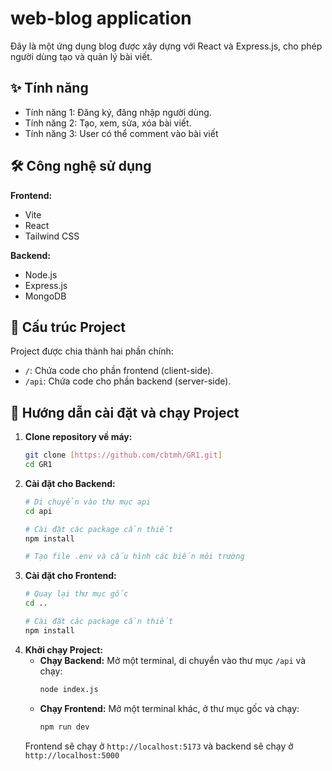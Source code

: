 # web-blog application

Đây là một ứng dụng blog được xây dựng với React và Express.js, cho phép người dùng tạo và quản lý bài viết.

## ✨ Tính năng

* Tính năng 1: Đăng ký, đăng nhập người dùng.
* Tính năng 2: Tạo, xem, sửa, xóa bài viết.
* Tính năng 3: User có thể comment vào bài viết

## 🛠️ Công nghệ sử dụng

**Frontend:**
* Vite
* React 
* Tailwind CSS

**Backend:**
* Node.js
* Express.js 
* MongoDB 

## 📂 Cấu trúc Project
Project được chia thành hai phần chính:
* `/`: Chứa code cho phần frontend (client-side).
* `/api`: Chứa code cho phần backend (server-side).

## 🚀 Hướng dẫn cài đặt và chạy Project
1.  **Clone repository về máy:**
    ```bash
    git clone [https://github.com/cbtmh/GR1.git]
    cd GR1
    ```
2.  **Cài đặt cho Backend:**
    ```bash
    # Di chuyển vào thư mục api
    cd api

    # Cài đặt các package cần thiết
    npm install

    # Tạo file .env và cấu hình các biến môi trường
    ```
3.  **Cài đặt cho Frontend:**
    ```bash
    # Quay lại thư mục gốc
    cd ..

    # Cài đặt các package cần thiết
    npm install
    ```
4.  **Khởi chạy Project:**
    * **Chạy Backend:** Mở một terminal, di chuyển vào thư mục `/api` và chạy:
        ```bash
        node index.js
        ```
    * **Chạy Frontend:** Mở một terminal khác, ở thư mục gốc và chạy:
        ```bash
        npm run dev
        ```
    Frontend sẽ chạy ở `http://localhost:5173` và backend sẽ chạy ở `http://localhost:5000`
